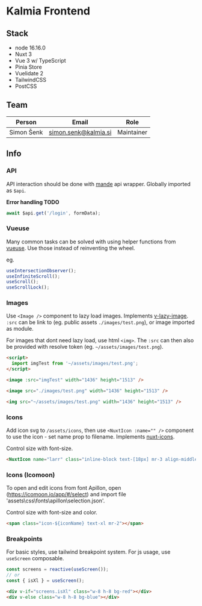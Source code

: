 # Kalmia Frontend

## Stack

- node 16.16.0
- Nuxt 3
- Vue 3 w/ TypeScript
- Pinia Store
- Vuelidate 2
- TailwindCSS
- PostCSS

## Team

| Person     | Email                | Role       |
| ---------- | -------------------- | ---------- |
| Simon Šenk | simon.senk@kalmia.si | Maintainer |

## Info

### API

API interaction should be done with [mande](https://github.com/posva/mande) api wrapper. Globally imported as `$api`.

**Error handling TODO**

```js
await $api.get('/login', formData);
```

### Vueuse

Many common tasks can be solved with using helper functions from [vueuse](https://vueuse.org/functions.html). Use those instead of reinventing the wheel.

eg.

```js
useIntersectionObserver();
useInfiniteScroll();
useScroll();
useScrollLock();
```

### Images

Use `<Image />` component to lazy load images. Implements [v-lazy-image](https://github.com/alexjoverm/v-lazy-image). `:src` can be link to (eg. public assets `./images/test.png`), or image imported as module.

For images that dont need lazy load, use html `<img>`. The `:src` can then also be provided with resolve token (eg. `~/assets/images/test.png`).

```html
<script>
  import imgTest from '~/assets/images/test.png';
</script>

<image :src="imgTest" width="1436" height="1513" />

<image src="./images/test.png" width="1436" height="1513" />

<img src="~/assets/images/test.png" width="1436" height="1513" />
```

### Icons

Add icon svg to `/assets/icons`, then use `<NuxtIcon :name="" />` component to use the icon - set name prop to filename. Implements [nuxt-icons](https://github.com/gitFoxCode/nuxt-icons).

Control size with font-size.

```html
<NuxtIcon name="larr" class="inline-block text-[18px] mr-3 align-middle" />
```

### Icons (Icomoon)

To open and edit icons from font Apillon, open (https://icomoon.io/app/#/select) and import file 'assets\css\fonts\apillon\selection.json'.

Control size with font-size and color.

```html
<span class="icon-${iconName} text-xl mr-2"></span>
```

### Breakpoints

For basic styles, use tailwind breakpoint system. For js usage, use `useScreen` composable.

```js
const screens = reactive(useScreen());
// or
const { isXl } = useScreen();
```

```html
<div v-if="screens.isXl" class="w-8 h-8 bg-red"></div>
<div v-else class="w-8 h-8 bg-blue"></div>
```
